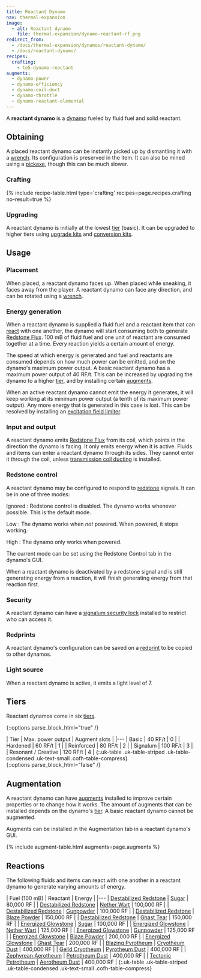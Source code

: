 ```yaml
---
title: Reactant Dynamo
nav: thermal-expansion
image:
  - alt: Reactant dynamo
    file: thermal-expansion/dynamo-reactant-rf.png
redirect_from:
  - /docs/thermal-expansion/dynamos/reactant-dynamo/
  - /docs/reactant-dynamo/
recipes:
  crafting:
    - te5-dynamo-reactant
augments:
  - dynamo-power
  - dynamo-efficiency
  - dynamo-coil-duct
  - dynamo-throttle
  - dynamo-reactant-elemental
---
```


A **reactant dynamo** is a [dynamo](/docs/thermal-expansion/dynamos/) fueled by fluid fuel and
solid reactant.


Obtaining
---------

A placed reactant dynamo can be instantly picked up by dismantling it with a
[wrench](/docs/wrenches/). Its configuration is preserved in the item. It can
also be mined using a [pickaxe](https://minecraft.gamepedia.com/Pickaxe), though
this can be much slower.

### Crafting
{% include recipe-table.html type='crafting' recipes=page.recipes.crafting no-result=true %}

### Upgrading
A reactant dynamo is initially at the lowest [tier](#tiers) (basic). It can be
upgraded to higher tiers using [upgrade kits](/docs/thermal-foundation-2/upgrade-kits/) and
[conversion kits](/docs/thermal-foundation-2/conversion-kits/).


Usage
-----

### Placement
When placed, a reactant dynamo faces up. When placed while sneaking, it faces
away from the player. A reactant dynamo can face any direction, and can be
rotated using a [wrench](/docs/wrenches/).

### Energy generation
When a reactant dynamo is supplied a fluid fuel and a reactant item that can
[react](#reactions) with one another, the dynamo will start consuming both to
generate [Redstone Flux](/docs/redstone-flux/). 100 mB of fluid fuel and one
unit of reactant are consumed together at a time. Every reaction yields a
certain amount of energy.

The speed at which energy is generated and fuel and reactants are consumed
depends on how much power can be emitted, and on the dynamo's maximum power
output. A basic reactant dynamo has a maximum power output of 40 RF/t. This can
be increased by upgrading the dynamo to a higher [tier](#tiers), and by
installing certain [augments](#augmentation).

When an active reactant dynamo cannot emit the energy it generates, it will keep
working at its minimum power output (a tenth of its maximum power output). Any
more energy that is generated in this case is lost. This can be resolved by
installing an [excitation field
limiter](/docs/thermal-expansion/augment-excitation-field-limiter/).

### Input and output
A reactant dynamo emits [Redstone Flux](/docs/redstone-flux/) from its coil,
which points in the direction the dynamo is facing. It only emits energy when it
is active. Fluids and items can enter a reactant dynamo through its sides. They
cannot enter it through the coil, unless [transmission coil
ducting](/docs/thermal-expansion/augment-transmission-coil-ducting/) is installed.

### Redstone control
A reactant dynamo may be configured to respond to
[redstone](https://minecraft.gamepedia.com/Redstone) signals. It can be in one
of three modes:

Ignored
: Redstone control is disabled. The dynamo works whenever possible. This is the
default mode.

Low
: The dynamo works when *not* powered. When powered, it stops working.

High
: The dynamo only works when powered.

The current mode can be set using the Redstone Control tab in the dynamo's GUI.

When a reactant dynamo is deactivated by a redstone signal and is still
generating energy from a reaction, it will finish generating energy from that
reaction first.

### Security
A reactant dynamo can have a [signalum security
lock](/docs/thermal-foundation-2/signalum-security-lock/) installed to restrict who can access it.

### Redprints
A reactant dynamo's configuration can be saved on a [redprint](/docs/thermal-foundation-2/redprint/)
to be copied to other dynamos.

### Light source
When a reactant dynamo is active, it emits a light level of 7.


Tiers
-----

Reactant dynamos come in six [tiers](/docs/thermal-foundation-2/tiers/).

{::options parse_block_html="true" /}
<div class="uk-overflow-container">
| Tier | Max. power output | Augment slots |
|---
| Basic | 40 RF/t | 0 |
| Hardened | 60 RF/t | 1 |
| Reinforced | 80 RF/t | 2 |
| Signalum | 100 RF/t | 3 |
| Resonant / Creative | 120 RF/t | 4 |
{:.uk-table .uk-table-striped .uk-table-condensed .uk-text-small .cofh-table-compress}
</div>
{::options parse_block_html="false" /}


Augmentation
------------

A reactant dynamo can have [augments](/docs/thermal-expansion/augments/) installed to improve
certain properties or to change how it works. The amount of augments that can be
installed depends on the dynamo's [tier](#tiers). A basic reactant dynamo cannot
be augmented.

Augments can be installed in the Augmentation tab in a reactant dynamo's GUI.

{% include augment-table.html augments=page.augments %}


Reactions
---------

The following fluids and items can react with one another in a reactant dynamo
to generate varying amounts of energy.

| Fuel (100 mB) | Reactant | Energy |
|---
| [Destabilized Redstone](/docs/thermal-foundation-2/destabilized-redstone/) | [Sugar](https://minecraft.gamepedia.com/Sugar) | 80,000 RF |
| [Destabilized Redstone](/docs/thermal-foundation-2/destabilized-redstone/) | [Nether Wart](https://minecraft.gamepedia.com/Nether_Wart) | 100,000 RF |
| [Destabilized Redstone](/docs/thermal-foundation-2/destabilized-redstone/) | [Gunpowder](https://minecraft.gamepedia.com/Gunpowder) | 100,000 RF |
| [Destabilized Redstone](/docs/thermal-foundation-2/destabilized-redstone/) | [Blaze Powder](https://minecraft.gamepedia.com/Blaze_Powder) | 150,000 RF |
| [Destabilized Redstone](/docs/thermal-foundation-2/destabilized-redstone/) | [Ghast Tear](https://minecraft.gamepedia.com/Ghast_Tear) | 150,000 RF |
| [Energized Glowstone](/docs/thermal-foundation-2/energized-glowstone/) | [Sugar](https://minecraft.gamepedia.com/Sugar) | 100,000 RF |
| [Energized Glowstone](/docs/thermal-foundation-2/energized-glowstone/) | [Nether Wart](https://minecraft.gamepedia.com/Nether_Wart) | 125,000 RF |
| [Energized Glowstone](/docs/thermal-foundation-2/energized-glowstone/) | [Gunpowder](https://minecraft.gamepedia.com/Gunpowder) | 125,000 RF |
| [Energized Glowstone](/docs/thermal-foundation-2/energized-glowstone/) | [Blaze Powder](https://minecraft.gamepedia.com/Blaze_Powder) | 200,000 RF |
| [Energized Glowstone](/docs/thermal-foundation-2/energized-glowstone/) | [Ghast Tear](https://minecraft.gamepedia.com/Ghast_Tear) | 200,000 RF |
| [Blazing Pyrotheum](/docs/thermal-foundation-2/blazing-pyrotheum/) | [Cryotheum Dust](/docs/thermal-foundation-2/cryotheum-dust/) | 400,000 RF |
| [Gelid Cryotheum](/docs/thermal-foundation-2/gelid-cryotheum/) | [Pyrotheum Dust](/docs/thermal-foundation-2/pyrotheum-dust/) | 400,000 RF |
| [Zephyrean Aerotheum](/docs/thermal-foundation-2/zephyrean-aerotheum/) | [Petrotheum Dust](/docs/thermal-foundation-2/petrotheum-dust/) | 400,000 RF |
| [Tectonic Petrotheum](/docs/thermal-foundation-2/tectonic-petrotheum/) | [Aerotheum Dust](/docs/thermal-foundation-2/aerotheum-dust/) | 400,000 RF |
{:.uk-table .uk-table-striped .uk-table-condensed .uk-text-small .cofh-table-compress}
